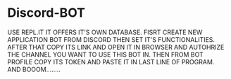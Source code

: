 # Discord-BOT

USE REPL.IT IT OFFERS IT'S OWN DATABASE.
FISRT CREATE NEW APPLICATION BOT FROM DISCORD THEN SET IT'S FUNCTIONALITIES.
AFTER THAT COPY ITS LINK AND OPEN IT IN BROWSER AND AUTOHRIZE THE CHANNEL YOU WANT TO USE THIS BOT IN.
THEN FROM BOT PROFILE COPY ITS TOKEN AND PASTE IT IN LAST LINE OF PROGRAM.
AND BOOOM........
